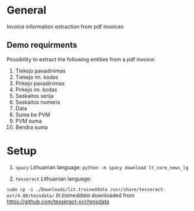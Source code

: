 # General

Invoice information extraction from pdf invoices

## Demo requirments
Possibility to extract the following entities from a pdf invoice:
1. Tiekejo pavadinimas
2. Tiekejo im. kodas
3. Pirkejo pavadinimas
4. Pirkejo im. kodas
5. Saskaitos serija
6. Saskaitos numeris
7. Data
8. Suma be PVM
9. PVM suma
10. Bendra suma

# Setup

1. `spacy` Lithuanian language:
`python -m spacy download lt_core_news_lg`


2. `tesseract` Lithuanian language:

`sudo cp -i ./Downloads/lit.traineddata /usr/share/tesseract-ocr/4.00/tessdata/`
_lit.traineddata_ downloaded from https://github.com/tesseract-ocr/tessdata